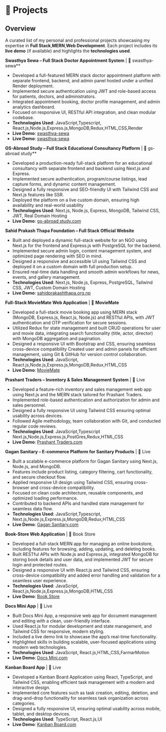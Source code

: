 # 🧪 Projects

## Overview

A curated list of my personal and professional projects showcasing my expertise in **Full Stack**,**MERN**,**Web Development**. Each project includes its **live demo** (if available) and highlights the **technologies used**.

**Swasthya Sewa – Full Stack Doctor Appointment System** | 🔗 swasthya-sewa\*\*

- Developed a full-featured MERN stack doctor appointment platform with separate frontend, backend, and admin panel hosted under a unified Render deployment.
- Implemented secure authentication using JWT and role-based access for patients, doctors, and administrators.
- Integrated appointment booking, doctor profile management, and admin analytics dashboard.
- Focused on responsive UI, RESTful API integration, and clean modular codebase.
- **Technologies Used**: JavaScript,Typescript, React.js,Node.js,Express.js,MongoDB,Redux,HTML,CSS,Render
- **Live Demo**: [swasthya-sewa](https://swasthya-sewa-frontend.onrender.com/)
- **Live Demo**: [swasthya-sewa](https://swasthya-sewa-admin.onrender.com/)

**GS-Abroad Study – Full Stack Educational Consultancy Platform** | 🔗 gs-abroad study\*\*

- Developed a production-ready full-stack platform for an educational consultancy with separate frontend and backend using Next.js and Express.
- Implemented secure authentication, program/course listings, lead capture forms, and dynamic content management.
- Designed a fully responsive and SEO-friendly UI with Tailwind CSS and Next.js features like SSR.
- Deployed the platform on a live custom domain, ensuring high availability and real-world usability
- **Technologies Used**: Next.js, Node.js, Express, MongoDB, Tailwind CSS, JWT, Real Domain Hosting
- **Live Demo**: [gs-abroad study.com](https://genuine-student-gs-abroad.vercel.app/)

**Sahid Prakash Thapa Foundation – Full Stack Official Website**

- Built and deployed a dynamic full-stack website for an NGO using Next.js for the frontend and Express.js with PostgreSQL for the backend.
- Implemented secure admin login, content management system, and optimized page rendering with SEO in mind.
- Designed a responsive and accessible UI using Tailwind CSS and deployed it on a custom domain with full production setup.
- Ensured real-time data handling and smooth admin workflows for news, events, and gallery management.
- **Technologies Used**: Next.js, Node.js, Express, PostgreSQL, Tailwind CSS, JWT, Custom Domain Hosting
- **Live Demo**: [sahidprakashthapa.org.np](https://www.sahidprakashthapa.org.np/)

**Full-Stack MovieMate Web Application** | 🔗 **MovieMate**

- Developed a full-stack movie booking app using MERN stack (MongoDB, Express.js, React.js, Node.js) and RESTful APIs, with JWT authentication and OTP verification for secure sessions.
- Utilized Redux for state management and built CRUD operations for user and movie data, integrating search functionality (title, actor, director) with MongoDB aggregation and pagination.
- Designed a responsive UI with Bootstrap and CSS, ensuring seamless cross-device compatibility
  Created user and admin panels for efficient management, using Git & GitHub for version control collaboration.
- **Technologies Used**: JavaScript, React.js,Node.js,Express.js,MongoDB,Redux,HTML,CSS
- **Live Demo**: [MovieMate](https://github.com/Nabin2060/movie-mate-app)

**Prashant Traders – Inventory & Sales Management System** | 🔗 Live

- Developed a feature-rich inventory and sales management web app using Next.js and the MERN stack tailored for Prashant Traders.
- Implemented role-based authentication and authorization for admin and sales personnel.
- Designed a fully responsive UI using Tailwind CSS ensuring optimal usability across devices.
- Followed Agile methodology, team collaboration with Git, and conducted regular code reviews.
- **Technologies Used**: JavaScript,Typescript Next.js,Node.js,Express.js,PostGres,Redux,HTML,CSS
- **Live Demo**: [Prashant Traders.com](https://prashanttraders.com/)

**Gagan Sanitary – E-commerce Platform for Sanitary Products** | 🔗 Live

- Built a scalable e-commerce platform for Gagan Sanitary using Next.js, Node.js, and MongoDB.
- Features include product listing, category filtering, cart functionality, and secure checkout flow.
- Applied responsive UI design using Tailwind CSS, ensuring cross-browser and cross-device compatibility.
- Focused on clean code architecture, reusable components, and optimized loading performance.
- Contributed to backend APIs and handled state management for seamless data flow.
- **Technologies Used**: JavaScript,Typescript, Next.js,Node.js,Express.js,MongoDB,Redux,HTML,CSS
- **Live Demo**: [Gagan Sanitary.com](https://gagan-sanitary.vercel.app/)

**Book-Store Web Application** | 🔗 Book Store

- Developed a full-stack MERN app for managing an online bookstore, including features for browsing, adding, updating, and deleting books.
- Built RESTful APIs with Node.js and Express.js, integrated MongoDB for storing book details and user data, and implemented JWT for secure login and protected routes.
- Designed a responsive UI with React.js and Tailwind CSS, ensuring cross-device compatibility and added error handling and validation for a seamless user experience.
- **Technologies Used**: JavaScript, React.js,Node.js,Express.js,MongoDB,HTML,CSS
- **Live Demo**: [Book Store](https://github.com/Nabin2060/Book-Store)

**Docs Mini App** | 🔗 Live

- Built Docs Mini App, a responsive web app for document management and editing with a clean, user-friendly interface.
- Used React.js for modular development and state management, and Tailwind CSS for responsive, modern styling.
- Included a live demo link to showcase the app’s real-time functionality.
- Highlighted skills in building scalable, user-focused applications using modern web technologies.
- **Technologies Used**: JavaScript, React.js,HTML,CSS,FarmarMotion
- **Live Demo**: [Docs Mini.com](https://task-9z61yxgft-nabin2060s-projects.vercel.app/)

**Kanban Board App** | 🔗 Live

- Developed a Kanban Board Application using React, TypeScript, and Tailwind CSS, enabling efficient task management with a modern and interactive design.
- Implemented core features such as task creation, editing, deletion, and drag-and-drop functionality for seamless task organization across categories.
- Designed a fully responsive UI, ensuring optimal usability across mobile, tablet, and desktop devices.
- **Technologies Used**: TypeScript, React.js,UI
- **Live Demo**: [Kanban Board.com](https://task2-nzjo.vercel.app/)
